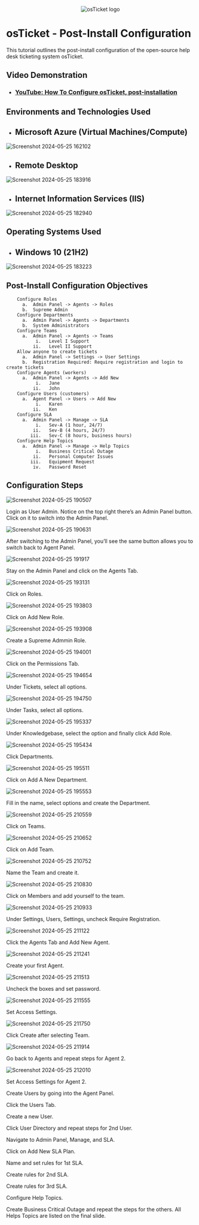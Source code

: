 <p align="center">
<img src="https://i.imgur.com/Clzj7Xs.png" alt="osTicket logo"/>
</p>

<h1>osTicket - Post-Install Configuration</h1>
This tutorial outlines the post-install configuration of the open-source help desk ticketing system osTicket.<br />


<h2>Video Demonstration</h2>

- ### [YouTube: How To Configure osTicket, post-installation](https://www.youtube.com)

<h2>Environments and Technologies Used</h2>


- <h2>Microsoft Azure (Virtual Machines/Compute)
 ![Screenshot 2024-05-25 162102](https://github.com/hardik1017/osticket-post-installation-config/assets/170269652/4a6602eb-08fb-4579-92db-9effa88e2c6e)

- <h2>Remote Desktop
![Screenshot 2024-05-25 183916](https://github.com/hardik1017/osticket-post-installation-config/assets/170269652/622e12c0-9911-41a8-ad28-1cce13e81d25)

- <h2>Internet Information Services (IIS) 
![Screenshot 2024-05-25 182940](https://github.com/hardik1017/osticket-post-installation-config/assets/170269652/d9dc366b-beaa-4cc7-9b97-f1ba9d7ec623)

<h2>Operating Systems Used </h2>

- <h2>Windows 10</b> (21H2)
 ![Screenshot 2024-05-25 183223](https://github.com/hardik1017/osticket-post-installation-config/assets/170269652/1e87bc76-a447-42d8-a23e-ec59f2766a5f)

<h2>Post-Install Configuration Objectives</h2>

        Configure Roles
          a.  Admin Panel -> Agents -> Roles
          b.  Supreme Admin
        Configure Departments
          a.  Admin Panel -> Agents -> Departments
          b.  System Administrators
        Configure Teams
          a.  Admin Panel -> Agents -> Teams
               i.   Level I Support
              ii.   Level II Support
        Allow anyone to create tickets
          a.  Admin Panel -> Settings -> User Settings
          b.  Registration Required: Require registration and login to create tickets 
        Configure Agents (workers)
          a.  Admin Panel -> Agents -> Add New
               i.   Jane
              ii.   John
        Configure Users (customers)
          a.  Agent Panel -> Users -> Add New
               i.   Karen
              ii.   Ken
        Configure SLA
          a.  Admin Panel -> Manage -> SLA
               i.   Sev-A (1 hour, 24/7)
              ii.   Sev-B (4 hours, 24/7)
             iii.   Sev-C (8 hours, business hours)
        Configure Help Topics
          a.  Admin Panel -> Manage -> Help Topics
               i.   Business Critical Outage
              ii.   Personal Computer Issues
             iii.   Equipment Request
              iv.   Password Reset



<h2>Configuration Steps</h2>

<p>
 
![Screenshot 2024-05-25 190507](https://github.com/hardik1017/osticket-post-installation-config/assets/170269652/c5cb80e8-7eee-4410-9912-ee565206d505)

<p>

Login as User Admin. Notice on the top right there’s an Admin Panel button. Click on it to switch into the Admin Panel.

<p>

![Screenshot 2024-05-25 190631](https://github.com/hardik1017/osticket-post-installation-config/assets/170269652/475a85f8-5929-4758-a3ea-90b57e073aae)

<p>
 
After switching to the Admin Panel, you’ll see the same button allows you to switch back to Agent Panel.

<p>

![Screenshot 2024-05-25 191917](https://github.com/hardik1017/osticket-post-installation-config/assets/170269652/98e6d65b-7c85-4d88-bc14-ff745beaa655)

<p>

Stay on the Admin Panel and click on the Agents Tab.


<p>

![Screenshot 2024-05-25 193131](https://github.com/hardik1017/osticket-post-installation-config/assets/170269652/bbd5c4a2-cb86-420b-9c2e-7fd9e21103b0)


Click on Roles.

<p>


![Screenshot 2024-05-25 193803](https://github.com/hardik1017/osticket-post-installation-config/assets/170269652/f127f869-19ce-434e-bdc3-895bb5f1d10e)


Click on Add New Role.

<p>


![Screenshot 2024-05-25 193908](https://github.com/hardik1017/osticket-post-installation-config/assets/170269652/04748fc0-612c-4eb4-b159-619f02a3c3b3)


Create a Supreme Admmin Role.

<p>

![Screenshot 2024-05-25 194001](https://github.com/hardik1017/osticket-post-installation-config/assets/170269652/fbc7d5de-c651-4be6-ab67-2fc9dc8e1445)



Click on the Permissions Tab.

<p>
 
![Screenshot 2024-05-25 194654](https://github.com/hardik1017/osticket-post-installation-config/assets/170269652/08d8b82c-f818-43de-a1f3-51af4316f2bc)



Under Tickets, select all options.

<p>


![Screenshot 2024-05-25 194750](https://github.com/hardik1017/osticket-post-installation-config/assets/170269652/05636e8d-9d8f-43d5-9ba1-2df53815a53e)


Under Tasks, select all options.

<p>


![Screenshot 2024-05-25 195337](https://github.com/hardik1017/osticket-post-installation-config/assets/170269652/97028602-50c3-491c-9bfe-334a4f4c3b2c)


Under Knowledgebase, select the option and finally click Add Role.

<p>

![Screenshot 2024-05-25 195434](https://github.com/hardik1017/osticket-post-installation-config/assets/170269652/5e0c31c9-6efb-4646-8196-bd590ece206b)



Click Departments.

<p>

![Screenshot 2024-05-25 195511](https://github.com/hardik1017/osticket-post-installation-config/assets/170269652/72319029-be35-4c40-a636-301b3d9410c7)


Click on Add A New Department.

<p>

![Screenshot 2024-05-25 195553](https://github.com/hardik1017/osticket-post-installation-config/assets/170269652/c633f71c-c87c-4188-bda8-8590a69e6b2c)



Fill in the name, select options and create the Department.

<p>

![Screenshot 2024-05-25 210559](https://github.com/hardik1017/osticket-post-installation-config/assets/170269652/c9469a75-de4d-41eb-94a3-e3574c7ceb6c)



Click on Teams.

<p>

![Screenshot 2024-05-25 210652](https://github.com/hardik1017/osticket-post-installation-config/assets/170269652/ad74753f-69dd-45ec-836d-79eaff46e905)


Click on Add Team.

<p>

![Screenshot 2024-05-25 210752](https://github.com/hardik1017/osticket-post-installation-config/assets/170269652/728615cd-1434-4b6b-9d32-40b17c679fa2)



Name the Team and create it.

<p>

![Screenshot 2024-05-25 210830](https://github.com/hardik1017/osticket-post-installation-config/assets/170269652/c49516bb-cecf-40ab-bd94-66e739124357)



Click on Members and add yourself to the team.

<p>

![Screenshot 2024-05-25 210933](https://github.com/hardik1017/osticket-post-installation-config/assets/170269652/b3d52f77-dce2-48cf-b6c2-fa0b0414cb75)



Under Settings, Users, Settings, uncheck Require Registration.


<p>

![Screenshot 2024-05-25 211122](https://github.com/hardik1017/osticket-post-installation-config/assets/170269652/bcfd4115-badf-4af4-bd21-a6cefaa58dc8)



Click the Agents Tab and Add New Agent.


<p>

![Screenshot 2024-05-25 211241](https://github.com/hardik1017/osticket-post-installation-config/assets/170269652/c1ab5567-0d08-4e48-aa7c-56d75fc09dca)




Create your first Agent.


<p>

![Screenshot 2024-05-25 211513](https://github.com/hardik1017/osticket-post-installation-config/assets/170269652/39d2d111-6c20-4f57-82dd-5424bd19ecf8)


Uncheck the boxes and set password.

<p>

![Screenshot 2024-05-25 211555](https://github.com/hardik1017/osticket-post-installation-config/assets/170269652/6dbe191d-5f98-4a8b-8e02-20d95b9b0bfb)


Set Access Settings.

<p>

![Screenshot 2024-05-25 211750](https://github.com/hardik1017/osticket-post-installation-config/assets/170269652/83cb4ac2-ce85-417f-b947-c246a1526c47)

Click Create after selecting Team.

<p>

![Screenshot 2024-05-25 211914](https://github.com/hardik1017/osticket-post-installation-config/assets/170269652/04e3a2df-a0de-4f6e-816c-d4eb882368d1)


Go back to Agents and repeat steps for Agent 2.

<p>
 
![Screenshot 2024-05-25 212010](https://github.com/hardik1017/osticket-post-installation-config/assets/170269652/6699e967-d5e7-4863-96b4-0093d1d1f6f0)


Set Access Settings for Agent 2.

<p>


Create Users by going into the Agent Panel.

<p>


Click the Users Tab.

<p>


Create a new User.

<p>


Click User Directory and repeat steps for 2nd User.

<p>


Navigate to Admin Panel, Manage, and SLA.


<p>

Click on Add New SLA Plan.

<p>


Name and set rules for 1st SLA.


<p>

Create rules for 2nd SLA.

<p>


Create rules for 3rd SLA.

<p>


Configure Help Topics.


Create Business Critical Outage and repeat the steps for the others. All Helps Topics are listed on the final slide.



